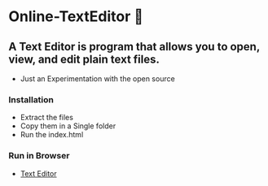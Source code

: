 # Online-TextEditor 🍾
 ## A Text Editor is program that allows you to open, view, and edit plain text files.
* Just an Experimentation with the open source
### Installation
* Extract the files
* Copy them in a Single folder
* Run the index.html 
### Run in Browser
* [Text Editor](http://htmlpreview.github.io/?https://github.com/tusharxsharma/Online-TextEditor/blob/master/index.html)
 
